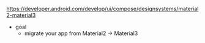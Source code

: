 https://developer.android.com/develop/ui/compose/designsystems/material2-material3

* goal
  * migrate your app from Material2 -> Material3